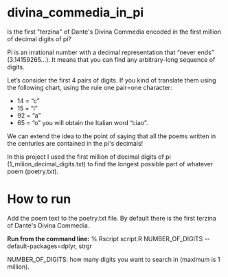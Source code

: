 # divina_commedia_in_pi
Is the first "terzina" of Dante's Divina Commedia encoded in the first million of decimal digits of pi?

Pi  is an irrational number with a decimal representation that “never ends” (3.14159265…). 
It means that you can find any arbitrary-long sequence of digits.


Let’s consider the first 4 pairs of digits. If you kind of translate them using the following chart, using the rule one pair=one character:
- 14 = “c”
- 15 = “i”
- 92 = “a”
- 65 = “o”
you will obtain the Italian word “ciao”. 

We can extend the idea to the point of saying that all the poems written in the centuries are contained in the pi's decimals!

In this project I used the first million of decimal digits of pi (1_milion_decimal_digits.txt) to find the longest possible part of whatever poem (poetry.txt).

# How to run

Add the poem text to the poetry.txt file. By default there is the first terzina of Dante's Divina Commedia.

**Run from the command line:**
% Rscript script.R NUMBER_OF_DIGITS --default-packages=dplyr, strgr

NUMBER_OF_DIGITS: how many digits you want to search in (maximum is 1 million).
